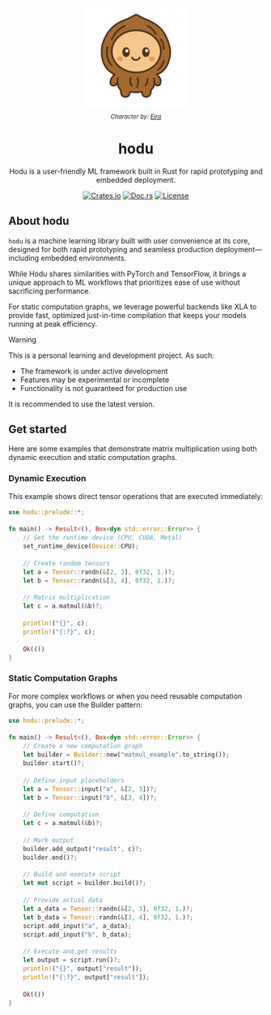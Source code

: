 <div align="center">
  <img src="assets/hodu/hodu_avatar.png" alt="Hodu Avatar" width="200"/>
   <br>
   <sub><i>Character by: <a href="https://github.com/SkuldNorniern">Eira</a></i></sub>

  <h1>hodu</h1>
  <p>Hodu is a user-friendly ML framework built in Rust for rapid prototyping and embedded deployment.</p>

  [![Crates.io](https://img.shields.io/crates/v/hodu.svg)](https://crates.io/crates/hodu)
  [![Doc.rs](https://docs.rs/hodu/badge.svg)](https://docs.rs/hodu)
  [![License](https://img.shields.io/badge/license-BSD--3--Clause-blue.svg)](https://github.com/hodu-rs/hodu#license)
</div>

## About hodu

`hodu` is a machine learning library built with user convenience at its core, designed for both rapid prototyping and seamless production deployment—including embedded environments.

While Hodu shares similarities with PyTorch and TensorFlow, it brings a unique approach to ML workflows that prioritizes ease of use without sacrificing performance.

For static computation graphs, we leverage powerful backends like XLA to provide fast, optimized just-in-time compilation that keeps your models running at peak efficiency.

> [!WARNING]
>
> This is a personal learning and development project. As such:
> - The framework is under active development
> - Features may be experimental or incomplete
> - Functionality is not guaranteed for production use
> 
> It is recommended to use the latest version.

## Get started

Here are some examples that demonstrate matrix multiplication using both dynamic execution and static computation graphs.

### Dynamic Execution

This example shows direct tensor operations that are executed immediately:

```rust
use hodu::prelude::*;

fn main() -> Result<(), Box<dyn std::error::Error>> {
    // Set the runtime device (CPU, CUDA, Metal)
    set_runtime_device(Device::CPU);

    // Create random tensors
    let a = Tensor::randn(&[2, 3], 0f32, 1.)?;
    let b = Tensor::randn(&[3, 4], 0f32, 1.)?;

    // Matrix multiplication
    let c = a.matmul(&b)?;

    println!("{}", c);
    println!("{:?}", c);

    Ok(())
}
```

### Static Computation Graphs

For more complex workflows or when you need reusable computation graphs, you can use the Builder pattern:

```rust
use hodu::prelude::*;

fn main() -> Result<(), Box<dyn std::error::Error>> {
    // Create a new computation graph
    let builder = Builder::new("matmul_example".to_string());
    builder.start()?;

    // Define input placeholders
    let a = Tensor::input("a", &[2, 3])?;
    let b = Tensor::input("b", &[3, 4])?;

    // Define computation
    let c = a.matmul(&b)?;

    // Mark output
    builder.add_output("result", c)?;
    builder.end()?;

    // Build and execute script
    let mut script = builder.build()?;

    // Provide actual data
    let a_data = Tensor::randn(&[2, 3], 0f32, 1.)?;
    let b_data = Tensor::randn(&[3, 4], 0f32, 1.)?;
    script.add_input("a", a_data);
    script.add_input("b", b_data);

    // Execute and get results
    let output = script.run()?;
    println!("{}", output["result"]);
    println!("{:?}", output["result"]);

    Ok(())
}
```
